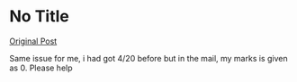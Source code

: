# No Title

[Original Post](https://discourse.onlinedegree.iitm.ac.in/t/171141/307)

<p>Same issue for me, i had got 4/20 before but in the mail, my marks is given as 0. Please help</p>